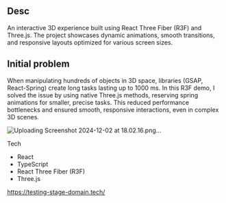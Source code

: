## Desc
An interactive 3D experience built using React Three Fiber (R3F) and Three.js. The project showcases dynamic animations, smooth transitions, and responsive layouts optimized for various screen sizes. 

## Initial problem 

When manipulating hundreds of objects in 3D space, libraries (GSAP, React-Spring) create long tasks lasting up to 1000 ms. In this R3F demo, I solved the issue by using native Three.js methods, reserving spring animations for smaller, precise tasks. This reduced performance bottlenecks and ensured smooth, responsive interactions, even in complex 3D scenes.

![Uploading Screenshot 2024-12-02 at 18.02.16.png…]()

Tech


- React
- TypeScript
- React Three Fiber (R3F)
- Three.js

https://testing-stage-domain.tech/
